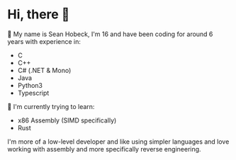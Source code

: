 # Hi, there 👋
📖 My name is Sean Hobeck, I'm 16 and have been coding for around 6 years with experience in:
- C
- C++
- C# (.NET & Mono)
- Java
- Python3
- Typescript

🌱 I'm currently trying to learn:
- x86 Assembly (SIMD specifically)
- Rust

I'm more of a low-level developer and like using simpler languages and love working with assembly and more specifically reverse engineering.
